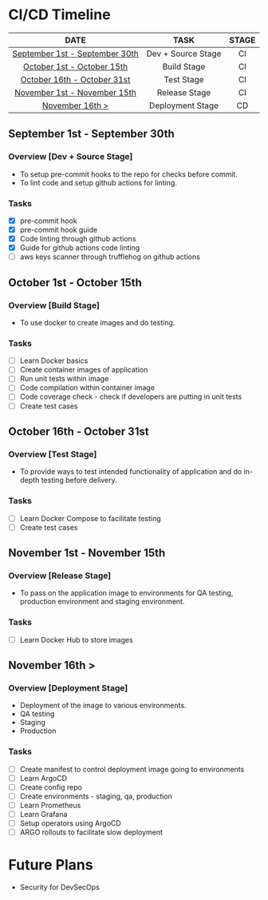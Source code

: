 # CI/CD Timeline
| DATE | TASK | STAGE |
|:------:|:------:|:-------:|
| [September 1st - September 30th](#september-1st---september-30th) | Dev + Source Stage | CI |
| [October 1st - October 15th](#october-1st---october-15th) | Build Stage | CI |
| [October 16th - October 31st](#october-16th---october-31st) | Test Stage | CI |
| [November 1st - November 15th](#november-1st---november-15th) | Release Stage | CI |
| [November 16th >](#november-16th-) | Deployment Stage | CD |


## September 1st - September 30th
### Overview [Dev + Source Stage]
- To setup pre-commit hooks to the repo for checks before commit.
- To lint code and setup github actions for linting.
### Tasks
- [x] pre-commit hook
- [x] pre-commit hook guide
- [x] Code linting through github actions
- [x] Guide for github actions code linting
- [ ] aws keys scanner through trufflehog on github actions

## October 1st - October 15th
### Overview [Build Stage]
- To use docker to create images and do testing.

### Tasks
- [ ] Learn Docker basics
- [ ] Create container images of application
- [ ] Run unit tests within image
- [ ] Code compilation within container image
- [ ] Code coverage check - check if developers are putting in unit tests
- [ ] Create test cases

## October 16th - October 31st
### Overview [Test Stage]
- To provide ways to test intended functionality of application and do in-depth testing before delivery.
### Tasks
- [ ] Learn Docker Compose to facilitate testing
- [ ] Create test cases

## November 1st - November 15th
### Overview [Release Stage]
- To pass on the application image to environments for QA testing, production environment and staging environment.
### Tasks
- [ ] Learn Docker Hub to store images

## November 16th >
### Overview [Deployment Stage]
- Deployment of the image to various environments.
- QA testing
- Staging
- Production
### Tasks
- [ ] Create manifest to control deployment image going to environments
- [ ] Learn ArgoCD
- [ ] Create config repo
- [ ] Create environments - staging, qa, production
- [ ] Learn Prometheus
- [ ] Learn Grafana
- [ ] Setup operators using ArgoCD
- [ ] ARGO rollouts to facilitate slow deployment

# Future Plans
- Security for DevSecOps